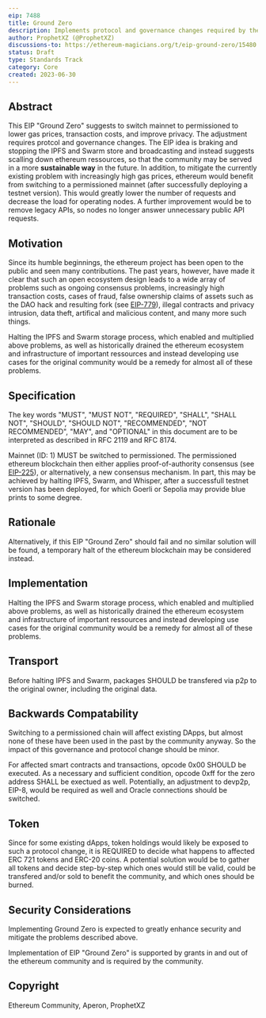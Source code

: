 ```yaml
---
eip: 7488
title: Ground Zero
description: Implements protocol and governance changes required by the community
author: ProphetXZ (@ProphetXZ)
discussions-to: https://ethereum-magicians.org/t/eip-ground-zero/15480
status: Draft
type: Standards Track
category: Core
created: 2023-06-30
---
```


## Abstract

This EIP "Ground Zero" suggests to switch mainnet to permissioned to lower gas prices, transaction costs, and improve privacy. The adjustment requires protcol and governance changes. The EIP idea is braking and stopping the IPFS and Swarm store and broadcasting and instead suggests scalling down ethereum ressources, so that the community may be served in a more **sustainable way** in the future. In addition, to mitigate the currently existing problem with increasingly high gas prices, ethereum would benefit from switching to a permissioned mainnet (after successfully deploying a testnet version). This would greatly lower the number of requests and decrease the load for operating nodes. A further improvement would be to remove legacy APIs, so nodes no longer answer unnecessary public API requests. 

## Motivation

Since its humble beginnings, the ethereum project has been open to the public and seen many contributions. The past years, however, have made it clear that such an open ecosystem design leads to a wide array of problems such as ongoing consensus problems, increasingly high transaction costs, cases of fraud, false ownership claims of assets such as the DAO hack and resulting fork (see [EIP-779](./eip-779.md)), illegal contracts and privacy intrusion, data theft, artifical and malicious content, and many more such things. 

Halting the IPFS and Swarm storage process, which enabled and multiplied above problems, as well as historically drained the ethereum ecosystem and infrastructure of important ressources and instead developing use cases for the original community would be a remedy for almost all of these problems.

## Specification

The key words "MUST", "MUST NOT", "REQUIRED", "SHALL", "SHALL NOT", "SHOULD", "SHOULD NOT", "RECOMMENDED", "NOT RECOMMENDED", "MAY", and "OPTIONAL" in this document are to be interpreted as described in RFC 2119 and RFC 8174.

Mainnet (ID: 1) MUST be switched to permissioned. The permissioned ethereum blockchain then either applies proof-of-authority consensus (see [EIP-225](./eip-225.md)), or alternatively, a new consensus mechanism. In part, this may be achieved by halting IPFS, Swarm, and Whisper, after a successfull testnet version has been deployed, for which Goerli or Sepolia may provide blue prints to some degree.

## Rationale

Alternatively, if this EIP "Ground Zero" should fail and no similar solution will be found, a temporary halt of the ethereum blockchain may be considered instead.

## Implementation

Halting the IPFS and Swarm storage process, which enabled and multiplied above problems, as well as historically drained the ethereum ecosystem and infrastructure of important ressources and instead developing use cases for the original community would be a remedy for almost all of these problems.

## Transport

Before halting IPFS and Swarm, packages SHOULD be transfered via p2p to the original owner, including the original data.

## Backwards Compatability

Switching to a permissioned chain will affect existing DApps, but almost none of these have been used in the past by the community anyway. So the impact of this governance and protocol change should be minor.

For affected smart contracts and transactions, opcode 0x00 SHOULD be executed. As a necessary and sufficient condition, opcode 0xff for the zero address SHALL be exectued as well. Potentially, an adjustment to devp2p, EIP-8, would be required as well and Oracle connections should be switched.

## Token

Since for some existing dApps, token holdings would likely be exposed to such a protocol change, it is REQUIRED to decide what happens to affected ERC 721 tokens and ERC-20 coins. A potential solution would be to gather all tokens and decide step-by-step which ones would still be valid, could be transfered and/or sold to benefit the community, and which ones should be burned.

## Security Considerations

Implementing Ground Zero is expected to greatly enhance security and mitigate the problems described above.

Implementation of EIP "Ground Zero" is supported by grants in and out of the ethereum community and is required by the community.

## Copyright

Ethereum Community, Aperon, ProphetXZ
